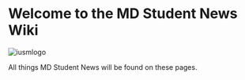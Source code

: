 # **Welcome to the MD Student News Wiki**
![iusmlogo](/MDSNews/docs/assets/iusmlogo.png)

All things MD Student News will be found on these pages.